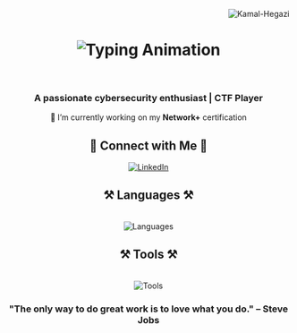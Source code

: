 <p align="right">
    <img src="https://komarev.com/ghpvc/?username=KamalHegazi&label=Profile%20views&color=0e75b6&style=flat" alt="Kamal-Hegazi" />
</p>

<h1 align="center">
    <img src="https://readme-typing-svg.herokuapp.com/?font=Righteous&size=35&center=true&vCenter=true&width=500&height=70&duration=4000&lines=Hi+There+!+👋;+I'm+Kamal+Hegazi+!;" alt="Typing Animation" />
</h1>
<br>

<h3 align="center">
    <strong>A passionate cybersecurity enthusiast | CTF Player</strong>
</h3>

<div align="center">
    🌱 I’m currently working on my <strong>Network+</strong> certification
</div>

<h2 align="center">💌 Connect with Me 💌</h2>
<p align="center">
    <a href="https://linkedin.com/in/kamalhegazi" target="_blank">
        <img align="center" src="https://skillicons.dev/icons?i=linkedin" alt="LinkedIn" />
    </a>
</p>

<h2 align="center">⚒️ Languages ⚒️</h2>
<br/>
<div align="center">
    <img src="https://skillicons.dev/icons?i=python,bash,cpp,javascript,typescript" alt="Languages" />
</div>

<h2 align="center">⚒️ Tools ⚒️</h2>
<br/>
<div align="center">
    <img src="https://skillicons.dev/icons?i=vscode,visualstudio,linux,kali,github,git" alt="Tools" />
</div>

<h3 align="center">"The only way to do great work is to love what you do." – Steve Jobs</h3>
